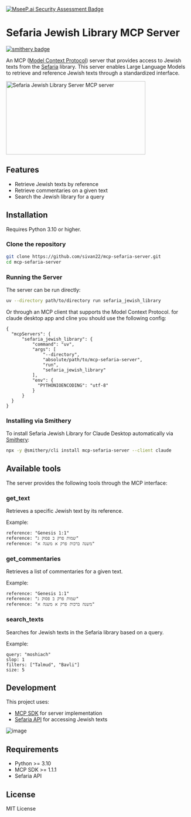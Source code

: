 [![MseeP.ai Security Assessment Badge](https://mseep.net/pr/sivan22-mcp-sefaria-server-badge.png)](https://mseep.ai/app/sivan22-mcp-sefaria-server)

# Sefaria Jewish Library MCP Server

[![smithery badge](https://smithery.ai/badge/mcp-sefaria-server)](https://smithery.ai/server/mcp-sefaria-server)




An MCP ([Model Context Protocol](https://docs.anthropic.com/en/docs/agents-and-tools/mcp)) server that provides access to Jewish texts from the [Sefaria](https://www.sefaria.org/) library. This server enables Large Language Models to retrieve and reference Jewish texts through a standardized interface.

<a href="https://glama.ai/mcp/servers/j3v6vnp4xk"><img width="380" height="200" src="https://glama.ai/mcp/servers/j3v6vnp4xk/badge" alt="Sefaria Jewish Library Server MCP server" /></a>

## Features

- Retrieve Jewish texts by reference
- Retrieve commentaries on a given text
- Search the Jewish library for a query

## Installation

Requires Python 3.10 or higher.

### Clone the repository
```bash
git clone https://github.com/sivan22/mcp-sefaria-server.git
cd mcp-sefaria-server
```


### Running the Server

The server can be run directly:

```bash
uv --directory path/to/directory run sefaria_jewish_library
```

Or through an MCP client that supports the Model Context Protocol.
for claude desktop app and cline you should use the following config:
```
{
  "mcpServers": {        
      "sefaria_jewish_library": {
          "command": "uv",
          "args": [
              "--directory",
              "absolute/path/to/mcp-sefaria-server",
              "run",
              "sefaria_jewish_library"
          ],
          "env": {
            "PYTHONIOENCODING": "utf-8" 
          }
      }
  }
}
```

### Installing via Smithery

To install Sefaria Jewish Library for Claude Desktop automatically via [Smithery](https://smithery.ai/server/mcp-sefaria-server):

```bash
npx -y @smithery/cli install mcp-sefaria-server --client claude
```

## Available tools

The server provides the following tools through the MCP interface:

### get_text

Retrieves a specific Jewish text by its reference.

Example:
```
reference: "Genesis 1:1"
reference: "שמות פרק ב פסוק ג"
reference: "משנה ברכות פרק א משנה א"
```

### get_commentaries

Retrieves a list of commentaries for a given text.

Example:
```
reference: "Genesis 1:1"
reference: "שמות פרק ב פסוק ג"
reference: "משנה ברכות פרק א משנה א"
```

### search_texts

Searches for Jewish texts in the Sefaria library based on a query.

Example:
```
query: "moshiach"
slop: 1
filters: ["Talmud", "Bavli"]
size: 5
```


## Development

This project uses:
- [MCP SDK](https://github.com/modelcontextprotocol/sdk) for server implementation
- [Sefaria API](https://github.com/Sefaria/Sefaria-API) for accessing Jewish texts

  
![image](https://github.com/user-attachments/assets/14ee8826-a76e-4c57-801d-473b177416d3)

## Requirements

- Python >= 3.10
- MCP SDK >= 1.1.1
- Sefaria API

## License

MIT License
